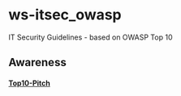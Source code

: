 # ws-itsec_owasp
IT Security Guidelines - based on OWASP Top 10

## Awareness
#### [Top10-Pitch](https://gitpitch.com/baloise/ws-itsec_owasp/pitch-lite/)
